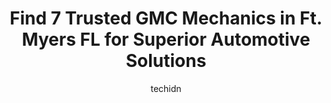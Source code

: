 ---
layout: ampstory
image: https://images.unsplash.com/photo-1508974491678-7ec251d629fd?ixlib=rb-4.0.3&ixid=MnwxMjA3fDB8MHxwaG90by1wYWdlfHx8fGVufDB8fHx8&auto=format&fit=crop&w=640&h=853&q=80
author: techidn
featured: false
description: When it comes to maintaining and repairing your vehicle in Ft. Myers FL, USA, you deserve nothing but the best. Thats why the 7 best GMC Mechanic in the area are here to offer their experti
title: Find 7 Trusted GMC Mechanics in Ft. Myers FL for Superior Automotive Solutions
cover:
   title: Find 7 Trusted GMC Mechanics in Ft. Myers FL for Superior Automotive Solutions
   subtitle: Rickpate
   background: https://images.unsplash.com/photo-1508974491678-7ec251d629fd?ixlib=rb-4.0.3&ixid=MnwxMjA3fDB8MHxwaG90by1wYWdlfHx8fGVufDB8fHx8&auto=format&fit=crop&w=640&h=853&q=80

pages: 
 - layout: thirds
   top: <h1>#1 Legendary Automotive And Truck Service</h1>
   bottom: "<p>My Ford Transit failed on highway with all kinds of check engine lights, warnings, and in low power mode. I found them through Google maps doing a search for diesel truck</p>"
   background: https://www.knot35.com/toplist/wp-content/uploads/2023/06/best-gmc-mechanic-1-in-ft-myers-fl-1685832326.jpeg
   backgroundblur: true
 - layout: thirds
   top: <h1>#2 Karr Automotive</h1>
   bottom: "<p>3120 Winkler Ave #6, Fort Myers, FL 33916, United States</p>"
   background: https://www.knot35.com/toplist/wp-content/uploads/2023/06/best-gmc-mechanic-2-in-ft-myers-fl-1685832326.png
   cta:
      link: https://www.knot35.com/toplist/find-7-trusted-gmc-mechanics-in-ft-myers-fl-for-superior-automotive-solutions/
      text: Find 7 Trusted GMC Mechanics in Ft. Myers FL for Superior Automotive Solutions
 - layout: thirds
   top: <h1>#3 Lous Total Car Care & Fleet Services</h1>
   bottom: "<p>4531 S Cleveland Ave, Fort Myers, FL 33907, United States</p>"
   background: https://www.knot35.com/toplist/wp-content/uploads/2023/06/best-gmc-mechanic-3-in-ft-myers-fl-1685832327.jpeg
   cta:
      link: https://www.knot35.com/toplist/find-7-trusted-gmc-mechanics-in-ft-myers-fl-for-superior-automotive-solutions/
      text: Find 7 Trusted GMC Mechanics in Ft. Myers FL for Superior Automotive Solutions
 - layout: thirds
   top: <h1>#4 Tills Import Car Clinic</h1>
   bottom: "<p>1830 Boy Scout Dr, Fort Myers, FL 33907, United States</p>"
   background: https://images.unsplash.com/photo-1540457036297-448b6b99e91c?ixlib=rb-4.0.3&ixid=MnwxMjA3fDB8MHxwaG90by1wYWdlfHx8fGVufDB8fHx8&auto=format&fit=crop&w=640&h=853&q=80
   cta:
      link: https://www.knot35.com/toplist/find-7-trusted-gmc-mechanics-in-ft-myers-fl-for-superior-automotive-solutions/
      text: Find 7 Trusted GMC Mechanics in Ft. Myers FL for Superior Automotive Solutions
 - layout: thirds
   top: <h1>#5 Edison Auto Service</h1>
   bottom: "<p>28 Mildred Dr, Fort Myers, FL 33901, United States</p>"
   background: https://images.unsplash.com/photo-1531169509526-f8f1fdaa4a67?ixlib=rb-4.0.3&ixid=MnwxMjA3fDB8MHxwaG90by1wYWdlfHx8fGVufDB8fHx8&auto=format&fit=crop&w=640&h=853&q=80
   cta:
      link: https://www.knot35.com/toplist/find-7-trusted-gmc-mechanics-in-ft-myers-fl-for-superior-automotive-solutions/
      text: Find 7 Trusted GMC Mechanics in Ft. Myers FL for Superior Automotive Solutions
 - layout: thirds
   top: <h1>#6 Superior Auto Care</h1>
   bottom: "<p>4100 Fowler St, Fort Myers, FL 33901, United States</p>"
   background: https://images.unsplash.com/photo-1510906594845-bc082582c8cc?ixlib=rb-4.0.3&ixid=MnwxMjA3fDB8MHxwaG90by1wYWdlfHx8fGVufDB8fHx8&auto=format&fit=crop&w=640&h=853&q=80
   cta:
      link: https://www.knot35.com/toplist/find-7-trusted-gmc-mechanics-in-ft-myers-fl-for-superior-automotive-solutions/
      text: Find 7 Trusted GMC Mechanics in Ft. Myers FL for Superior Automotive Solutions
 - layout: thirds
   top: <h1>#7 Pams Motor City</h1>
   bottom: "<p>13395 Metro Pkwy, Fort Myers, FL 33966, United States</p>"
   background: https://images.unsplash.com/photo-1599422314077-f4dfdaa4cd09?ixlib=rb-4.0.3&ixid=MnwxMjA3fDB8MHxwaG90by1wYWdlfHx8fGVufDB8fHx8&auto=format&fit=crop&w=640&h=853&q=80
   cta:
      link: https://www.knot35.com/toplist/find-7-trusted-gmc-mechanics-in-ft-myers-fl-for-superior-automotive-solutions/
      text: Find 7 Trusted GMC Mechanics in Ft. Myers FL for Superior Automotive Solutions
 - layout: thirds
   middle: Continue reading...
   background: https://images.unsplash.com/photo-1618005182384-a83a8bd57fbe?ixlib=rb-4.0.3&ixid=MnwxMjA3fDB8MHxwaG90by1wYWdlfHx8fGVufDB8fHx8&auto=format&fit=crop&w=640&h=853&q=80
   cta:
      link: https://www.knot35.com/toplist/find-7-trusted-gmc-mechanics-in-ft-myers-fl-for-superior-automotive-solutions/
      text: Find 7 Trusted GMC Mechanics in Ft. Myers FL for Superior Automotive Solutions
      
---
